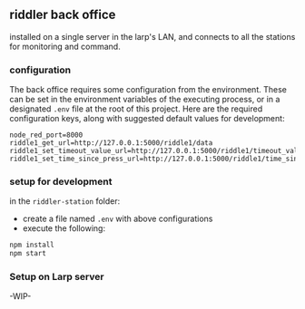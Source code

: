 ## riddler back office
installed on a single server in the larp's LAN, and connects to all the stations for monitoring and command.

### configuration
The back office requires some configuration from the environment. These can be set in the environment variables of the executing process, or in a designated ```.env``` file at the root of this project. Here are the required configuration keys, along with suggested default values for development:
```properties
node_red_port=8000
riddle1_get_url=http://127.0.0.1:5000/riddle1/data
riddle1_set_timeout_value_url=http://127.0.0.1:5000/riddle1/timeout_value
riddle1_set_time_since_press_url=http://127.0.0.1:5000/riddle1/time_since_press
```
### setup for development
in the ```riddler-station``` folder:
 - create a file named ```.env``` with above configurations
 - execute the following:
```bash
npm install 
npm start 
```

### Setup on Larp server

-WIP-
